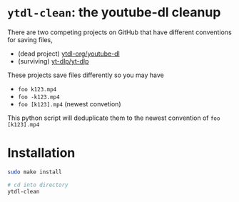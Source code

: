 `ytdl-clean`: the youtube-dl cleanup
====

There are two competing projects on GitHub that have different conventions for saving files,

* (dead project) [ytdl-org/youtube-dl](https://github.com/ytdl-org/youtube-dl)
* (surviving) [yt-dlp/yt-dlp](https://github.com/ytdl-org/youtube-dl)

These projects save files differently so you may have

* `foo k123.mp4`
* `foo -k123.mp4`
* `foo [k123].mp4` (newest convetion)

This python script will deduplicate them to the newest convention of `foo [k123].mp4`

Installation
====

```sh
sudo make install

# cd into directory
ytdl-clean
```
